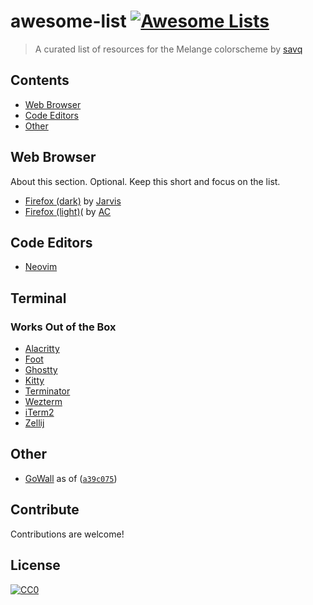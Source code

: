 # awesome-list [![Awesome Lists](https://srv-cdn.himpfen.io/badges/awesome-lists/awesomelists-flat.svg)](https://github.com/awesomelistsio/awesome)

> A curated list of resources for the Melange colorscheme by [savq](https://github.com/savq)

## Contents

- [Web Browser](#web-browser)
- [Code Editors](#code-editors)
- [Other](#Other)

## Web Browser

About this section. Optional. Keep this short and focus on the list.

- [Firefox (dark)](https://addons.mozilla.org/en-GB/firefox/addon/melange-theme/) by [Jarvis](https://addons.mozilla.org/en-GB/firefox/user/17518366/)
- [Firefox (light)](https://addons.mozilla.org/en-GB/firefox/user/13358296/)( by [AC](https://addons.mozilla.org/en-GB/firefox/user/13358296/)

## Code Editors
- [Neovim](https://github.com/savq/melange-nvim)
## Terminal
### Works Out of the Box
  - [Alacritty](https://github.com/alacritty/alacritty)
  - [Foot](https://codeberg.org/dnkl/foot)
  - [Ghostty](https://ghostty.org/docs)
  - [Kitty](https://github.com/kovidgoyal/kitty)
  - [Terminator](https://github.com/gnome-terminator/terminator)
  - [Wezterm](https://github.com/wez/wezterm)
  - [iTerm2](https://github.com/gnachman/iTerm2)
  - [Zellij](https://github.com/zellij-org/zellij)

## Other
 - [GoWall](https://github.com/Achno/gowall) as of ([`a39c075`](https://github.com/Achno/gowall/commit/a39c075a4e3afd0bfb6e46b57072657484271731))
## Contribute

Contributions are welcome!

## License

[![CC0](https://mirrors.creativecommons.org/presskit/buttons/88x31/svg/by-sa.svg)](http://creativecommons.org/licenses/by-sa/4.0/)
